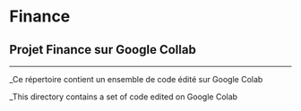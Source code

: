 # Finance
## Projet Finance sur Google Collab

***
_Ce répertoire contient un ensemble de code édité sur Google Colab

_This directory contains a set of code edited on Google Colab
